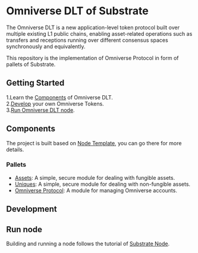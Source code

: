 # Omniverse DLT of Substrate

The Omniverse DLT is a new application-level token protocol built over multiple existing L1 public chains, enabling asset-related operations such as transfers and receptions running over different consensus spaces synchronously and equivalently.

This repository is the implementation of Omniverse Protocol in form of pallets of Substrate.

## Getting Started

1.Learn the [Components](#components) of Omniverse DLT.  
2.[Develop](#development) your own Omniverse Tokens.  
3.[Run Omniverse DLT node](#run-node).

## Components

The project is built based on [Node Template](https://github.com/substrate-developer-hub/substrate-node-template), you can go there for more details.

### Pallets
- [Assets](./pallets/assets/README.md): A simple, secure module for dealing with fungible assets.
- [Uniques](./pallets/uniques/README.md): A simple, secure module for dealing with non-fungible assets.
- [Omniverse Protocol](./pallets/omni-protocol/README.md): A module for managing Omniverse accounts.

## Development

## Run node

Building and running a node follows the tutorial of [Substrate Node](https://github.com/substrate-developer-hub/substrate-node-template/blob/main/README.md).
